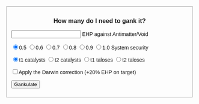 <style>
body {
    font-family: sans-serif;
}
form {
    width: 500px;
}
</style>

<script>
function getRadios(name) {
    var val;
    var radios = document.getElementsByName(name);
    for (var i = 0, length = radios.length; i < length; i++) {
        if (radios[i].checked) {
            val = radios[i].value;
            break;
        }
    }
    return val;
}

function compute(form) {
    var ehp = parseInt(form.ehp.value,10);
    var secstatus = getRadios('security');
    var correction = form.correction.checked;
    var shipsNeeded;
    var volleysNeeded;
	
    switch (getRadios('shiptype')) {
        case 't2cat':
            shipVolley = 1450; //1484 perfect skills
            shipROF = 2; // 1.93 perfect skills
            break;
        case 't1cat':
            shipVolley = 800; //830 perfect skills
            shipROF = 2; // 1.97 perfect skills
            break;
        case 't1talos':
            shipVolley = 5200; //5301 perfect skills
            shipROF = 4.2; // 4.15 perfect skills
            break;
        case 't2talos':
            shipVolley = 7300; //7479 perfect skills
            shipROF = 4.2; // 4.15 perfect skills
            break;
    }

    if (correction) {
        ehp = ehp * 1.2;
    }

    shipsNeeded = Math.ceil(ehp/(shipVolley*(Math.ceil(secstatus/shipROF))));
    volleysNeeded = Math.ceil(ehp/(shipsNeeded*shipVolley));
    alert("You will need " + shipsNeeded + " ships doing " + volleysNeeded + " volleys each to destroy the target.");
}
</script>

<form action="#" method="post" class="gankulator" id="gankulator">
<fieldset>
<center><h3><label>How many do I need to gank it?</label></h3></center>
<p>
<label><input type="text" name="ehp" /> EHP against Antimatter/Void</label><br></p>
<p>
<label><input type="radio" name="security" value="19" checked />0.5</label>
<label><input type="radio" name="security" value="14" />0.6</label>
<label><input type="radio" name="security" value="10" />0.7</label>
<label><input type="radio" name="security" value="7" />0.8</label>
<label><input type="radio" name="security" value="6" />0.9</label>
<label><input type="radio" name="security" value="6" />1.0</label>
<label>System security</label></p>
<p>
<label><input type="radio" name="shiptype" value="t1cat" checked />t1 catalysts</label>
<label><input type="radio" name="shiptype" value="t2cat" />t2 catalysts</label>
<label><input type="radio" name="shiptype" value="t1talos" />t1 taloses</label>
<label><input type="radio" name="shiptype" value="t2talos" />t2 taloses</label></p>
<p>
<label><input type="checkbox" name="correction">Apply the Darwin correction (+20% EHP on target)</label></p>
<p>
<button type="button" onclick="compute(this.form)" name="getVal">Gankulate</button></p>
</fieldset>
</form>
